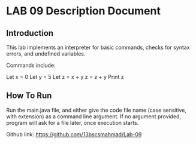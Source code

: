 LAB 09 Description Document
===========================

Introduction
------------

This lab implements an interpreter for basic commands, checks for syntax errors, and undefined variables.

Commands include:

Let x = 0
Let y = 5
Let z = x + y
z = z + y
Print z

How To Run
----------

Run the main.java file, and either give the code file name (case sensitive, with extension) as a command line argument. If no argument provided, program will ask for a file later, once execution starts.

Github link: https://github.com/13bscsmahmad/Lab-09

